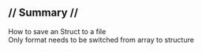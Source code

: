 ## // Summary //

How to save an Struct to a file <br/>
Only format needs to be switched from array to structure
